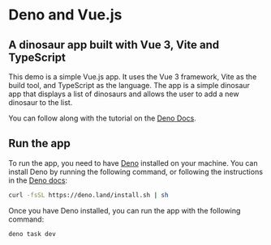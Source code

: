 # Deno and Vue.js
## A dinosaur app built with Vue 3, Vite and TypeScript

This demo is a simple Vue.js app. It uses the Vue 3 framework, Vite as the build tool, and TypeScript as the language. The app is a simple dinosaur app that displays a list of dinosaurs and allows the user to add a new dinosaur to the list.

You can follow along with the tutorial on the [Deno Docs](https://docs.deno.com/runtime/tutorials/how_to_with_npm/vue/).

## Run the app

To run the app, you need to have [Deno](https://deno.land/) installed on your machine. You can install Deno by running the following command, or following the instructions in the [Deno docs](https://docs.deno.com/runtime/):

```bash
curl -fsSL https://deno.land/install.sh | sh
```

Once you have Deno installed, you can run the app with the following command:

```bash
deno task dev
```
